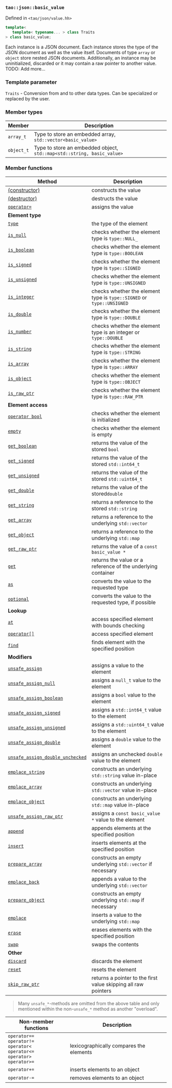 ### `tao::json::basic_value`

Defined in `<tao/json/value.hh>`

```c++
template<
   template< typename... > class Traits
> class basic_value;
```

Each instance is a JSON document. Each instance stores the type of the JSON document as well as the value itself. Documents of type `array` or `object` store nested JSON documents. Additionally, an instance may be uninitialized, discarded or it may contain a raw pointer to another value. TODO: Add more...

### Template parameter

`Traits` - Conversion from and to other data types. Can be specialized or replaced by the user.

### Member types

| Member | Description |
| --- | --- |
| `array_t` | Type to store an embedded array, `std::vector<basic_value>` |
| `object_t` | Type to store an embedded object, `std::map<std::string, basic_value>` |

### Member functions

| Method | Description |
| --- | --- |
| [(constructor)](basic_value/basic_value.md) | constructs the value |
| [(destructor)](basic_value/~basic_value.md) | destructs the value |
| [`operator=`](basic_value/operator=.md) | assigns the value |
| **Element type** |
| [`type`](basic_value/type.md) | the type of the element |
| [`is_null`](basic_value/is_null.md) | checks whether the element type is `type::NULL_` |
| [`is_boolean`](basic_value/is_boolean.md) | checks whether the element type is `type::BOOLEAN` |
| [`is_signed`](basic_value/is_signed.md) | checks whether the element type is `type::SIGNED` |
| [`is_unsigned`](basic_value/is_unsigned.md) | checks whether the element type is `type::UNSIGNED` |
| [`is_integer`](basic_value/is_integer.md) | checks whether the element type is `type::SIGNED` or `type::UNSIGNED` |
| [`is_double`](basic_value/is_double.md) | checks whether the element type is `type::DOUBLE` |
| [`is_number`](basic_value/is_number.md) | checks whether the element type is an integer or `type::DOUBLE` |
| [`is_string`](basic_value/is_string.md) | checks whether the element type is `type::STRING` |
| [`is_array`](basic_value/is_array.md) | checks whether the element type is `type::ARRAY` |
| [`is_object`](basic_value/is_object.md) | checks whether the element type is `type::OBJECT` |
| [`is_raw_ptr`](basic_value/is_raw_ptr.md) | checks whether the element type is `type::RAW_PTR` |
| **Element access** |
| [`operator bool`](basic_value/operator_bool.md) | checks whether the element is initialized |
| [`empty`](basic_value/empty.md) | checks whether the element is empty |
| [`get_boolean`](basic_value/get_boolean.md) | returns the value of the stored `bool` |
| [`get_signed`](basic_value/get_signed.md) | returns the value of the stored `std::int64_t` |
| [`get_unsigned`](basic_value/get_unsigned.md) | returns the value of the stored `std::uint64_t` |
| [`get_double`](basic_value/get_double.md) | returns the value of the stored`double` |
| [`get_string`](basic_value/get_string.md) | returns a reference to the stored `std::string` |
| [`get_array`](basic_value/get_array.md) | returns a reference to the underlying `std::vector` |
| [`get_object`](basic_value/get_object.md) | returns a reference to the underlying `std::map` |
| [`get_raw_ptr`](basic_value/get_raw_ptr.md) | returns the value of a `const basic_value *` |
| [`get`](basic_value/get.md) | returns the value or a reference of the underlying container |
| [`as`](basic_value/as.md) | converts the value to the requested type |
| [`optional`](basic_value/optional.md) | converts the value to the requested type, if possible |
| **Lookup** |
| [`at`](basic_value/at.md) | access specified element with bounds checking |
| [`operator[]`](basic_value/operator_at.md) | access specified element |
| [`find`](basic_value/find.md) | finds element with the specified position |
| **Modifiers** |
| [`unsafe_assign`](basic_value/unsafe_assign.md) | assigns a value to the element |
| [`unsafe_assign_null`](basic_value/unsafe_assign_null.md) | assigns a `null_t` value to the element |
| [`unsafe_assign_boolean`](basic_value/unsafe_assign_boolean.md) | assigns a `bool` value to the element |
| [`unsafe_assign_signed`](basic_value/unsafe_assign_signed.md) | assigns a `std::int64_t` value to the element |
| [`unsafe_assign_unsigned`](basic_value/unsafe_assign_unsigned.md) | assigns a `std::uint64_t` value to the element |
| [`unsafe_assign_double`](basic_value/unsafe_assign_double.md) | assigns a `double` value to the element |
| [`unsafe_assign_double_unchecked`](basic_value/unsafe_assign_double_unchecked.md) | assigns an unchecked `double` value to the element |
| [`emplace_string`](basic_value/emplace_string.md) | constructs an underlying `std::string` value in-place |
| [`emplace_array`](basic_value/emplace_array.md) | constructs an underlying `std::vector` value in-place |
| [`emplace_object`](basic_value/emplace_object.md) | constructs an underlying `std::map` value in-place |
| [`unsafe_assign_raw_ptr`](basic_value/unsafe_assign_raw_ptr.md) | assigns a `const basic_value *` value to the element |
| [`append`](basic_value/append.md) | appends elements at the specified position |
| [`insert`](basic_value/insert.md) | inserts elements at the specified position |
| [`prepare_array`](basic_value/prepare_array.md) | constructs an empty underlying `std::vector` if necessary |
| [`emplace_back`](basic_value/emplace_back.md) | appends a value to the underlying `std::vector` |
| [`prepare_object`](basic_value/prepare_object.md) | constructs an empty underlying `std::map` if necessary |
| [`emplace`](basic_value/emplace.md) | inserts a value to the underlying `std::map` |
| [`erase`](basic_value/erase.md) | erases elements with the specified position |
| [`swap`](basic_value/swap.md) | swaps the contents |
| **Other** |
| [`discard`](basic_value/discard.md) | discards the element |
| [`reset`](basic_value/reset.md) | resets the element |
| [`skip_raw_ptr`](basic_value/skip_raw_ptr.md) | returns a pointer to the first value skipping all raw pointers |

> Many `unsafe_*`-methods are omitted from the above table and only mentioned within the non-`unsafe_*` method as another "overload".

| **Non-member functions** | Description |
| --- | --- |
| `operator==` <br/> `operator!=` <br/> `operator<` <br> `operator<=` <br> `operator>` <br> `operator>=` | lexicographically compares the elements
| `operator+=` | inserts elements to an object
| `operator-=` | removes elements to an object

